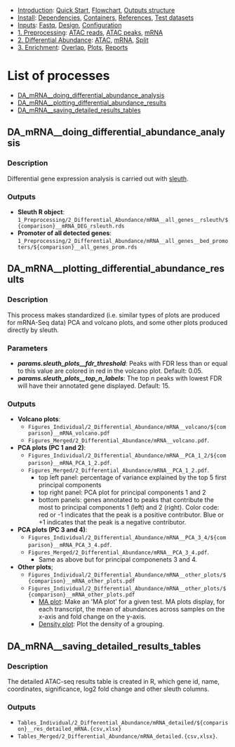 

* [Introduction](/README.md): [Quick Start](/docs/1_Intro/Quick_start.md), [Flowchart](/docs/1_Intro/Flowchart.md), [Outputs structure](/docs/1_Intro/Outputs_structure.md)
* [Install](/docs/2_Install/2_Install.md): [Dependencies](/docs/2_Install/Dependencies.md), [Containers](/docs/2_Install/Containers.md), [References](/docs/2_Install/References.md), [Test datasets](/docs/2_Install/Test_datasets.md)
* [Inputs](/docs/3_Inputs/3_Inputs.md): [Fastq](/docs/3_Inputs/Fastq.md), [Design](/docs/3_Inputs/Design.md), [Configuration](/docs/3_Inputs/Configuration.md)
* [1. Preprocessing](/docs/4_Prepro/4_Prepro.md): [ATAC reads](/docs/4_Prepro/ATAC_reads.md), [ATAC peaks](/docs/4_Prepro/ATAC_peaks.md), [mRNA](/docs/4_Prepro/mRNA.md)
* [2. Differential Abundance](/docs/5_DA/5_DA.md): [ATAC](/docs/5_DA/DA_ATAC.md), [mRNA](/docs/5_DA/DA_mRNA.md), [Split](/docs/5_DA/Split.md)
* [3. Enrichment](/docs/6_Enrich/6_Enrich.md): [Overlap](/docs/6_Enrich/Overlap.md), [Plots](/docs/6_Enrich/Plots.md), [Reports](/docs/6_Enrich/Reports.md)

[](END_OF_MENU)


# List of processes

  - [DA_mRNA__doing_differential_abundance_analysis](#DA_mRNA__doing_differential_abundance_analysis)
  - [DA_mRNA__plotting_differential_abundance_results](#DA_mRNA__plotting_differential_abundance_results)
  - [DA_mRNA__saving_detailed_results_tables](#DA_mRNA__saving_detailed_results_tables)


## DA_mRNA__doing_differential_abundance_analysis

### Description
Differential gene expression analysis is carried out with [sleuth](http://dx.doi.org/10.1038/nmeth.4324).

### Outputs
- **Sleuth R object**: `1_Preprocessing/2_Differential_Abundance/mRNA__all_genes__rsleuth/${comparison}__mRNA_DEG_rsleuth.rds`
- **Promoter of all detected genes**: `1_Preprocessing/2_Differential_Abundance/mRNA__all_genes__bed_promoters/${comparison}__all_genes_prom.rds`


## DA_mRNA__plotting_differential_abundance_results

### Description
This process makes standardized (i.e. similar types of plots are produced for mRNA-Seq data) PCA and volcano plots, and some other plots produced directly by sleuth. 

### Parameters
- **_params.sleuth_plots__fdr_threshold_**: Peaks with FDR less than or equal to this value are colored in red in the volcano plot. Default: 0.05.
- **_params.sleuth_plots__top_n_labels_**: The top n peaks with lowest FDR will have their annotated gene displayed. Default: 15.

### Outputs
- **Volcano plots**: 
  - `Figures_Individual/2_Differential_Abundance/mRNA__volcano/${comparison}__mRNA_volcano.pdf`
  - `Figures_Merged/2_Differential_Abundance/mRNA__volcano.pdf`.
- **PCA plots (PC 1 and 2)**: 
  - `Figures_Individual/2_Differential_Abundance/mRNA__PCA_1_2/${comparison}__mRNA_PCA_1_2.pdf`.
  - `Figures_Merged/2_Differential_Abundance/mRNA__PCA_1_2.pdf`.
    - top left panel: percentage of variance explained by the top 5 first principal components
    - top right panel: PCA plot for principal components 1 and 2
    - bottom panels: genes annotated to peaks that contribute the most to principal components 1 (left) and 2 (right). Color code: red or -1 indicates that the peak is a positive contributor. Blue or +1 indicates that the peak is a negative contributor. 
- **PCA plots (PC 3 and 4)**: 
  - `Figures_Individual/2_Differential_Abundance/mRNA__PCA_3_4/${comparison}__mRNA_PCA_3_4.pdf`.
  - `Figures_Merged/2_Differential_Abundance/mRNA__PCA_3_4.pdf`.
    - Same as above but for principal componenets 3 and 4.
- **Other plots**; 
  - `Figures_Individual/2_Differential_Abundance/mRNA__other_plots/${comparison}__mRNA_other_plots.pdf`
  - `Figures_Individual/2_Differential_Abundance/mRNA__other_plots/${comparison}__mRNA_other_plots.pdf`
    - [MA plot](https://rdrr.io/github/pachterlab/sleuth/man/plot_ma.html): Make an 'MA plot' for a given test. MA plots display, for each transcript, the mean of abundances across samples on the x-axis and fold change on the y-axis. 
    - [Density plot](https://rdrr.io/bioc/DiffBind/man/dba.plotHeatmap.html): Plot the density of a grouping.


## DA_mRNA__saving_detailed_results_tables

### Description
The detailed ATAC-seq results table is created in R, which gene id, name, coordinates, significance, log2 fold change and other sleuth columns. 

### Outputs
- `Tables_Individual/2_Differential_Abundance/mRNA_detailed/${comparison}__res_detailed_mRNA.{csv,xlsx}`
- `Tables_Merged/2_Differential_Abundance/mRNA_detailed.{csv,xlsx}`.


